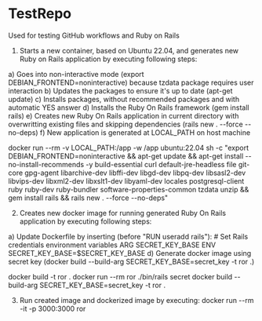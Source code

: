 # TestRepo

Used for testing GitHub workflows and Ruby on Rails

1. Starts a new container, based on Ubuntu 22.04, and generates new Ruby on Rails application by executing following steps:

  a) Goes into non-interactive mode (export DEBIAN_FRONTEND=noninteractive) because tzdata package requires user interaction
  b) Updates the packages to ensure it's up to date (apt-get update)
  c) Installs packages, without recommended packages and with automatic YES answer
  d) Installs the Ruby On Rails framework (gem install rails)
  e) Creates new Ruby On Rails application in current directory with overwritting existing files and skipping dependencies (rails new . --force --no-deps)
  f) New application is generated at LOCAL_PATH on host machine
  
docker run --rm -v LOCAL_PATH:/app -w /app ubuntu:22.04 sh -c "export DEBIAN_FRONTEND=noninteractive && apt-get update && apt-get install --no-install-recommends -y build-essential curl default-jre-headless file git-core gpg-agent libarchive-dev libffi-dev libgd-dev libpq-dev libsasl2-dev libvips-dev libxml2-dev libxslt1-dev libyaml-dev locales postgresql-client ruby ruby-dev ruby-bundler software-properties-common tzdata unzip && gem install rails && rails new . --force --no-deps"

2. Creates new docker image for running generated Ruby On Rails application by executing following steps:

  a) Update Dockerfile by inserting (before "RUN useradd rails"):
      # Set Rails credentials environment variables
      ARG SECRET_KEY_BASE
      ENV SECRET_KEY_BASE=$SECRET_KEY_BASE
  d) Generate docker image using secret key (docker build --build-arg SECRET_KEY_BASE=secret_key -t ror .)

docker build -t ror .
docker run --rm ror ./bin/rails secret
docker build --build-arg SECRET_KEY_BASE=secret_key -t ror .

3. Run created image and dockerized image by executing: docker run --rm -it -p 3000:3000 ror
